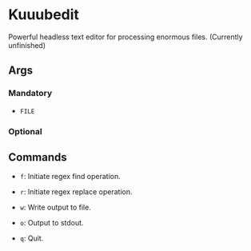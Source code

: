 # Kuuubedit

Powerful headless text editor for processing enormous files. (Currently unfinished)

## Args

### Mandatory

- `FILE`

### Optional



## Commands

- `f`: Initiate regex find operation.

- `r`: Initiate regex replace operation.

- `w`: Write output to file.

- `o`: Output to stdout.

- `q`: Quit.
